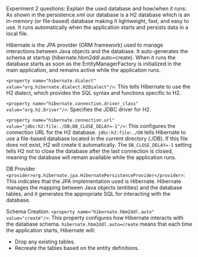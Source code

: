 Experiment 2 questions:
Explain the used database and how/when it runs:
As shown in the persistence.xml our database is a H2 database which is an in-memory (or file-based) database making it lightweight, fast, and easy to use. It runs automatically when the application starts and persists data in a local file.

Hibernate is the JPA provider (ORM framework) used to manage interactions between Java objects and the database. It auto-generates the schema at startup (hibernate.hbm2ddl.auto=create). When it runs the database starts as soon as the EntityManagerFactory is initialized in the main application, and remains active while the application runs.

`<property name="hibernate.dialect" value="org.hibernate.dialect.H2Dialect"/>`: This tells Hibernate to use the H2 dialect, which provides the SQL syntax and functions specific to H2.

`<property name="hibernate.connection.driver_class" value="org.h2.Driver"/>`: Specifies the JDBC driver for H2.

`<property name="hibernate.connection.url" value="jdbc:h2:file:./DB;DB_CLOSE_DELAY=-1"/>`: This configures the connection URL for the H2 database.
`jdbc:h2:file:./DB` tells Hibernate to use a file-based database located in the current directory (./DB). If this file does not exist, H2 will create it automatically.
The `DB_CLOSE_DELAY=-1` setting tells H2 not to close the database after the last connection is closed, meaning the database will remain available while the application runs.

DB Provider
`<provider>org.hibernate.jpa.HibernatePersistenceProvider</provider>`: This indicates that the JPA implementation used is Hibernate. Hibernate manages the mapping between Java objects (entities) and the database tables, and it generates the appropriate SQL for interacting with the database.

Schema Creation:
`<property name="hibernate.hbm2ddl.auto" value="create"/>`:
This property configures how Hibernate interacts with the database schema. `hibernate.hbm2ddl.auto=create` means that each time the application starts, Hibernate will:

- Drop any existing tables.
- Recreate the tables based on the entity definitions.
